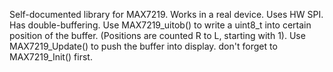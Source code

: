 Self-documented library for MAX7219. Works in a real device. Uses HW SPI. Has double-buffering.
Use MAX7219_uitob() to write a uint8_t into certain position of the buffer. (Positions are counted R to L, starting with 1).
Use MAX7219_Update() to push the buffer into display. 
don't forget to MAX7219_Init() first.
